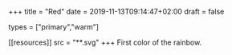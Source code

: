+++
title           = "Red"
date            = 2019-11-13T09:14:47+02:00
draft           = false

types           = ["primary","warm"]
 
[[resources]]
  src  = "**.svg"
+++
First color of the rainbow.
